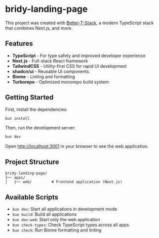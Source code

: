 # bridy-landing-page

This project was created with [Better-T-Stack](https://github.com/AmanVarshney01/create-better-t-stack), a modern TypeScript stack that combines Next.js, and more.

## Features

- **TypeScript** - For type safety and improved developer experience
- **Next.js** - Full-stack React framework
- **TailwindCSS** - Utility-first CSS for rapid UI development
- **shadcn/ui** - Reusable UI components
- **Biome** - Linting and formatting
- **Turborepo** - Optimized monorepo build system

## Getting Started

First, install the dependencies:

```bash
bun install
```


Then, run the development server:

```bash
bun dev
```

Open [http://localhost:3001](http://localhost:3001) in your browser to see the web application.







## Project Structure

```
bridy-landing-page/
├── apps/
│   ├── web/         # Frontend application (Next.js)
```

## Available Scripts

- `bun dev`: Start all applications in development mode
- `bun build`: Build all applications
- `bun dev:web`: Start only the web application
- `bun check-types`: Check TypeScript types across all apps
- `bun check`: Run Biome formatting and linting
